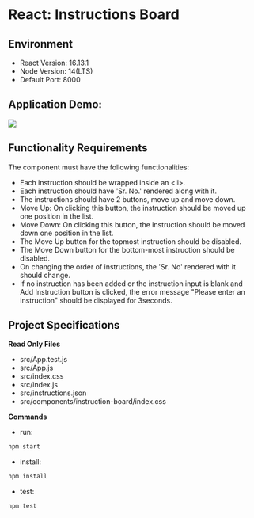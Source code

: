 # React: Instructions Board

## Environment 

- React Version: 16.13.1
- Node Version: 14(LTS)
- Default Port: 8000

## Application Demo:

![](https://hrcdn.net/s3_pub/istreet-assets/rQaOppD3lkEsCDQlFdn1Tg/ezgif.com-gif-maker%20(1).gif)

## Functionality Requirements

The component must have the following functionalities:

 - Each instruction should be wrapped inside an \<li\>.
 - Each instruction should have 'Sr. No.' rendered along with it.
 - The instructions should have 2 buttons, move up and move down.
 - Move Up: On clicking this button, the instruction should be moved up one position in the list.
 - Move Down: On clicking this button, the instruction should be moved down one position in the list.
 - The Move Up button for the topmost instruction should be disabled.
 - The Move Down button for the bottom-most instruction should be disabled.
 - On changing the order of instructions, the 'Sr. No' rendered with it should change.
 - If no instruction has been added or the instruction input is blank and Add Instruction button is clicked, the error message "Please enter an instruction" should be displayed for 3seconds.


## Project Specifications

**Read Only Files**
- src/App.test.js
- src/App.js
- src/index.css
- src/index.js
- src/instructions.json
- src/components/instruction-board/index.css

**Commands**
- run: 
```bash
npm start
```
- install: 
```bash
npm install
```
- test: 
```bash
npm test
```
